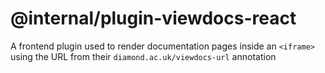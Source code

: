 # @internal/plugin-viewdocs-react

A frontend plugin used to render documentation pages inside an `<iframe>` using the URL from their `diamond.ac.uk/viewdocs-url` annotation
